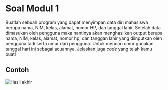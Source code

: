 # Soal Modul 1

Buatlah sebuah program yang dapat menyimpan data diri mahasiswa berupa nama, NIM, kelas, alamat, nomor HP, dan tanggal lahir. Setelah data dimasukan oleh pengguna maka nantinya akan menghasilkan output berupa nama, NIM, kelas, alamat, nomor hp, dan tanggan lahir yang diinputkan oleh pengguna tadi serta umur dari pengguna. Untuk mencari umur gunakan tanggal hari ini sebagai acuannya. Jelaskan juga _code_ yang telah kamu buat!

## Contoh

![Hasil akhir](https://i.ibb.co/715kcKN/Screenshot-2021-04-21-132750.jpg)